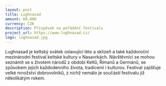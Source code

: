 ```yaml
---
layout: post
title: Lughnasad
amount: 60,000
currency: CZK
description: Příspěvek na pořádání festivalu
project_url: https://www.lughnasad.cz/
logo: lughnasad.jpg
---
```


Lughnasad je keltský svátek oslavující léto a sklizeň a také každoroční mezinárodní festival keltské kultury v Nasavrkách. Návštěvnící se mohou seznámit se s životem národů z období Keltů, Římanů a Germánů, se způsobem jejich každodenního života, tradicemi i kulturou. Festival zajišťuje velké množství dobrovolníků, z nichž nemálo je součástí festivalu již několikátým rokem.
